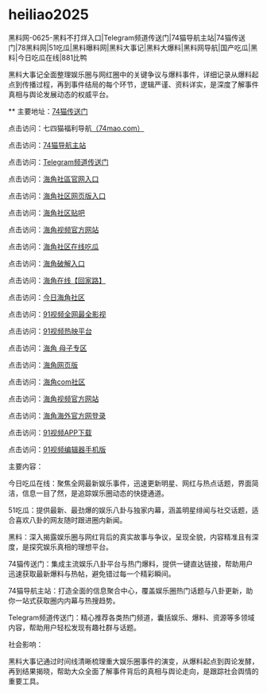 # heiliao2025
黑料网-0625-黑料不打烊入口|Telegram频道传送门|74猫导航主站|74猫传送门|78黑料网|51吃瓜|黑料曝料网|黑料大事记|黑料大爆料|黑料网导航|国产吃瓜|黑料|今日吃瓜在线|881比鸭

黑料大事记全面整理娱乐圈与网红圈中的关键争议与爆料事件，详细记录从爆料起点到传播过程，再到事件结局的每个环节，逻辑严谨、资料详实，是深度了解事件真相与舆论发展动态的权威平台。

** 主要地址：<a href="https://74mao.com/">74猫传送门</a>

点击访问：七四猫福利导航<a href="https://74mao.com/">（74mao.com）</a>

点击访问：<a href="https://74mao.com/">74猫导航主站</a>

点击访问：<a href="https://74mao.com/">Telegram频道传送门</a>

点击访问：<a href="https://hj-912.pages.dev/">海角社區官网入口</a>  

点击访问：<a href="https://hj-913.pages.dev/">海角社区网页版入口</a>  

点击访问：<a href="https://hj-914.pages.dev/">海角社区贴吧</a>  

点击访问：<a href="https://hj-915.pages.dev/">海角视频官方网站</a>  

点击访问：<a href="https://hj-916.pages.dev/">海角社区在线吃瓜</a>  

点击访问：<a href="https://hj-917.pages.dev/">海角破解入口</a>  

点击访问：<a href="https://hj-918.pages.dev/">海角在线【回家路】</a>  

点击访问：<a href="https://hj-919.pages.dev/">今日海角社区</a>  

点击访问：<a href="https://hj-696.pages.dev/">91视频全网最全影视</a>  

点击访问：<a href="https://hj-697.pages.dev/">91视频热映平台</a>  

点击访问：<a href="https://hj-907.pages.dev/">海角 母子专区</a>  

点击访问：<a href="https://hj-908.pages.dev/">海角网页版</a>  

点击访问：<a href="https://hj-909.pages.dev/">海角com社区</a>  

点击访问：<a href="https://hj-910.pages.dev/">海角视频官方网站</a>  

点击访问：<a href="https://hj-911.pages.dev/">海角海外官方网登录</a>  

点击访问：<a href="https://hj-721.pages.dev/">91视频APP下载</a>  

点击访问：<a href="https://hj-735.pages.dev/">91视频编辑器手机版</a>  

主要内容：

今日吃瓜在线：聚焦全网最新娱乐事件，迅速更新明星、网红与热点话题，界面简洁，信息一目了然，是追踪娱乐圈动态的快捷通道。

51吃瓜：提供最新、最劲爆的娱乐八卦与独家内幕，涵盖明星绯闻与社交话题，适合喜欢八卦的网友随时跟进圈内新闻。

黑料：深入揭露娱乐圈与网红背后的真实故事与争议，呈现全貌，内容精准且有深度，是探究娱乐真相的理想平台。

74猫传送门：集成主流娱乐八卦平台与热门爆料，提供一键直达链接，帮助用户迅速获取最新爆料与热帖，避免错过每一个精彩瞬间。

74猫导航主站：打造全面的信息聚合中心，覆盖娱乐圈热门话题与八卦更新，助你一站式获取圈内内幕与热搜趋势。

Telegram频道传送门：精心推荐各类热门频道，囊括娱乐、爆料、资源等多领域内容，帮助用户轻松发现有趣社群与话题。

社会影响：

黑料大事记通过时间线清晰梳理重大娱乐圈事件的演变，从爆料起点到舆论发酵，再到结果揭晓，帮助大众全面了解事件背后的真相与舆论走向，是跟踪社会舆情的重要工具。

<span style="display:none;">[Canonical link](）</span>

